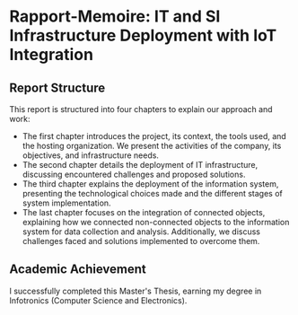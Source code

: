 # Rapport-Memoire: IT and SI Infrastructure Deployment with IoT Integration

## Report Structure

This report is structured into four chapters to explain our approach and work:

- The first chapter introduces the project, its context, the tools used, and the hosting organization. We present the activities of the company, its objectives, and infrastructure needs.
- The second chapter details the deployment of IT infrastructure, discussing encountered challenges and proposed solutions.
- The third chapter explains the deployment of the information system, presenting the technological choices made and the different stages of system implementation.
- The last chapter focuses on the integration of connected objects, explaining how we connected non-connected objects to the information system for data collection and analysis. Additionally, we discuss challenges faced and solutions implemented to overcome them.

## Academic Achievement

I successfully completed this Master's Thesis, earning my degree in Infotronics (Computer Science and Electronics).
